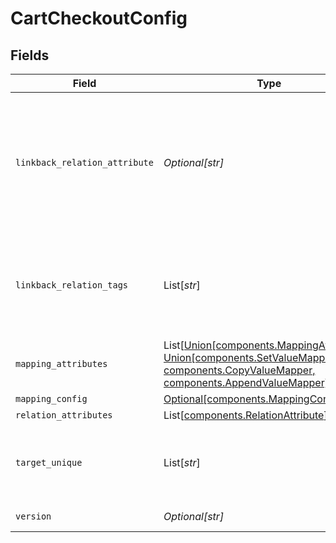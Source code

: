 # CartCheckoutConfig


## Fields

| Field                                                                                                                                                                                  | Type                                                                                                                                                                                   | Required                                                                                                                                                                               | Description                                                                                                                                                                            |
| -------------------------------------------------------------------------------------------------------------------------------------------------------------------------------------- | -------------------------------------------------------------------------------------------------------------------------------------------------------------------------------------- | -------------------------------------------------------------------------------------------------------------------------------------------------------------------------------------- | -------------------------------------------------------------------------------------------------------------------------------------------------------------------------------------- |
| `linkback_relation_attribute`                                                                                                                                                          | *Optional[str]*                                                                                                                                                                        | :heavy_minus_sign:                                                                                                                                                                     | Relation attribute on the main entity where the target entity will be linked. Set to false to disable linkback<br/>                                                                    |
| `linkback_relation_tags`                                                                                                                                                               | List[*str*]                                                                                                                                                                            | :heavy_minus_sign:                                                                                                                                                                     | Relation tags (labels) to include in main entity linkback relation attribute                                                                                                           |
| `mapping_attributes`                                                                                                                                                                   | List[[Union[components.MappingAttributeV2, Union[components.SetValueMapper, components.CopyValueMapper, components.AppendValueMapper]]](../../models/components/mappingattributes.md)] | :heavy_minus_sign:                                                                                                                                                                     | N/A                                                                                                                                                                                    |
| `mapping_config`                                                                                                                                                                       | [Optional[components.MappingConfigRef]](../../models/components/mappingconfigref.md)                                                                                                   | :heavy_minus_sign:                                                                                                                                                                     | N/A                                                                                                                                                                                    |
| `relation_attributes`                                                                                                                                                                  | List[[components.RelationAttribute](../../models/components/relationattribute.md)]                                                                                                     | :heavy_minus_sign:                                                                                                                                                                     | N/A                                                                                                                                                                                    |
| `target_unique`                                                                                                                                                                        | List[*str*]                                                                                                                                                                            | :heavy_minus_sign:                                                                                                                                                                     | Unique key for target entity (see upsertEntity of Entity API)                                                                                                                          |
| `version`                                                                                                                                                                              | *Optional[str]*                                                                                                                                                                        | :heavy_minus_sign:                                                                                                                                                                     | Version of the config                                                                                                                                                                  |